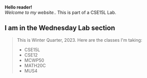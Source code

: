 **Hello reader!**  
*Welcome to my website.*. 
This is part of a CSE15L Lab.

## I am in the Wednesday Lab section

>This is Winter Quarter, 2023.
>Here are the classes I'm taking:
>* CSE15L
>* CSE12
>* MCWP50
>* MATH20C
>* MUS4

